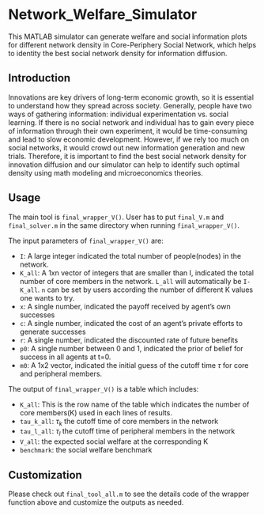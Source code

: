 # Network_Welfare_Simulator
This MATLAB simulator can generate welfare and social information plots for different network density in Core-Periphery Social Network, which helps to identity the best social network density for information diffusion.

## Introduction
Innovations are key drivers of long-term economic growth, so it is essential to understand how they spread across society. Generally, people have two ways of gathering information: individual experimentation vs. social learning. If there is no social network and individual has to gain every piece of information through their own experiment, it would be time-consuming and lead to slow economic development. However, if we rely too much on social networks, it would crowd out new information generation and new trials. Therefore, it is important to find the best social network density for innovation diffusion and our simulator can help to identify such optimal density using math modeling and microeconomics theories. 

## Usage
The main tool is `final_wrapper_V()`. User has to put `final_V.m` and `final_solver.m` in the same directory when running `final_wrapper_V()`.  

The input parameters of `final_wrapper_V()` are:

- `I`: A large integer indicated the total number of people(nodes) in the network.
- `K_all`: A 1xn vector of integers that are smaller than I, indicated the total number of core members in the network. `L_all` will automatically be `I-K_all`. `n` can be set by users according the number of different K values one wants to try. 
- `x`: A single number, indicated the payoff received by agent’s own successes 
- `c`: A single number, indicated the cost of an agent’s private efforts to generate successes
- `r`: A single number, indicated the discounted rate of future benefits
- `p0`: A single number between 0 and 1, indicated the prior of belief for success in all agents at t=0.
- `m0`: A 1x2 vector, indicated the initial guess of the cutoff time $\tau$ for core and peripheral members.

The output of `final_wrapper_V()` is a table which includes:

- `K_all`: This is the row name of the table which indicates the number of core members(K) used in each lines of results.
- `tau_k_all`: $\tau_k$ the cutoff time of core members in the network
- `tau_l_all`: $\tau_l$ the cutoff time of peripheral members in the network
- `V_all`: the expected social welfare at the corresponding K
- `benchmark`: the social welfare benchmark 

## Customization
Please check out `final_tool_all.m` to see the details code of the wrapper function above and customize the outputs as needed. 

